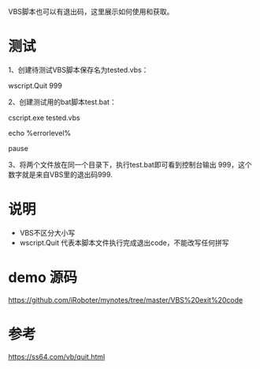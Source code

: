 VBS脚本也可以有退出码，这里展示如何使用和获取。

# 测试

1、创建待测试VBS脚本保存名为tested.vbs：

wscript.Quit  999

2、创建测试用的bat脚本test.bat：

cscript.exe   tested.vbs

echo %errorlevel% 

pause

3、将两个文件放在同一个目录下，执行test.bat即可看到控制台输出 999，这个数字就是来自VBS里的退出码999.

# 说明
* VBS不区分大小写
* wscript.Quit 代表本脚本文件执行完成退出code，不能改写任何拼写

# demo 源码
https://github.com/iRoboter/mynotes/tree/master/VBS%20exit%20code

# 参考
https://ss64.com/vb/quit.html